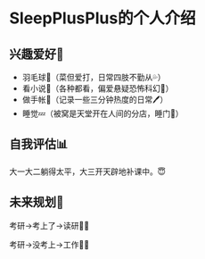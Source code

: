 # SleepPlusPlus的个人介绍
## 兴趣爱好🌈

- 羽毛球🏸（菜但爱打，日常四肢不勤从💦）
- 看小说📖（各种都看，偏爱悬疑恐怖科幻👻）
- 做手帐📓（记录一些三分钟热度的日常🖊）
- 睡觉💤（被窝是天堂开在人间的分店，睡门🙏）



## 自我评估📊

大一大二躺得太平，大三开天辟地补课中。😇



## 未来规划🧐

考研→考上了→读研👩‍🎓

考研→没考上→工作👩‍💻
